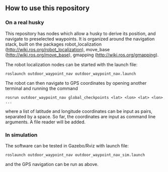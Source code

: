 ## How to use this repository


### On a real husky

This repository has nodes which allow a husky to derive its position, and navigate to preselected waypoints.  It is organized around the navigation stack, built on the packages robot_localization (http://wiki.ros.org/robot_localization), move_base (http://wiki.ros.org/move_base), gmapping (http://wiki.ros.org/gmapping).

The robot localization nodes can be started with the launch file:

    roslaunch outdoor_waypoint_nav outdoor_waypoint_nav.launch

The robot can then navigate to GPS coordinates by opening another terminal and running the command

    rosrun outdoor_waypoint_nav global_checkpoints <lat> <lon> <lat> <lon> ...

where a list of latitude and longitude coordinates can be input as pairs, separated by a space.  So far, the coordinates are input as command line arguments.  A file reader will be added.  


### In simulation

The software can be tested in Gazebo/Rviz with launch file:

    roslaunch outdoor_waypoint_nav outdoor_waypoint_nav_sim.launch

and the GPS navigation can be run as above.




